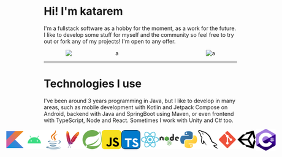 <!DOCTYPE html>

<html>
<body>
    <h1>Hi! I'm katarem</h1>
    <p>I'm a fullstack software as a hobby for the moment, as a work for the future. I like to develop some stuff for myself and the community so feel free to try out or fork any of my projects! I'm open to any offer.</p>
    <div align="center" style="display: flex;">
    <img src="https://github-readme-stats.vercel.app/api?username=katarem&theme=material-palenigh&bg_color=00000000&hide_border=true&hide=issues,contribs,prs&show_icons=true&count_private=true" title="" alt="a" style="display: block; margin: 0 auto; width: 50%;">
    <img src="https://github-readme-stats.vercel.app/api/top-langs?username=katarem&locale=es&hide_title=true&layout=compact&langs_count=10&theme=dracula&hide_border=false&exclude_repo=genshin-api,KatApi" title="" alt="a" style="display: block; margin: 0 auto;">
    </div>
    <hr>
    <h1>Technologies I use</h1>
    <p>I've been around 3 years programming in Java, but I like to develop in many areas, such as mobile development with Kotlin and Jetpack Compose on Android, backend with Java and SpringBoot using Maven, or even frontend with TypeScript, Node and React. Sometimes I work with Unity and C# too.</p>
    <div style="display: flex; justify-content: center; align-items: center; row-gap: 2rem;">
        <img src="./assets/kotlin.svg" style="width: 10%;">
        <img src="./assets/android.svg" style="width: 10%;">
        <img src="./assets/java.svg" style="width: 10%;">
        <img src="./assets/maven.svg" style="width: 10%;">
        <img src="./assets/spring.svg" style="width: 10%;">
        <img src="./assets/javascript.svg" style="width: 10%;">
        <img src="./assets/typescript.svg" style="width: 10%;">
        <img src="./assets/react.svg" style="width: 10%;">
        <img src="./assets/nodejs.svg" style="width: 10%;">
        <img src="./assets/python.svg" style="width: 10%;">
        <img src="./assets/mysql.svg" style="width: 10%;">
        <img src="./assets/git.svg" style="width: 10%;">
        <img src="./assets/unity.svg" style="width: 10%;">
        <img src="./assets/csharp.svg" style="width: 10%;">    
    </div>
</body>
</html>
